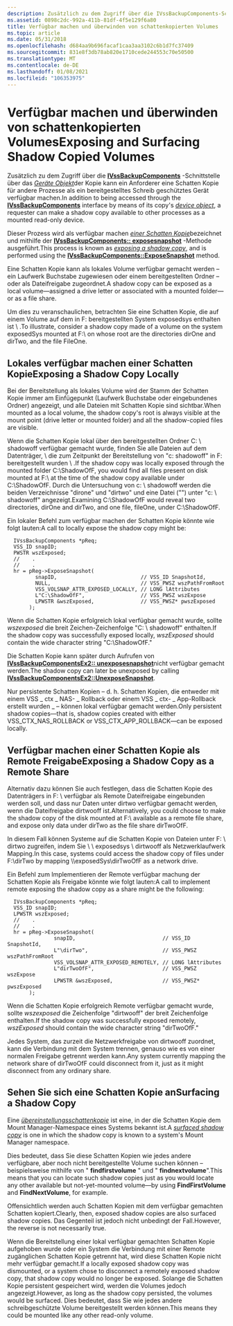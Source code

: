 ```yaml
---
description: Zusätzlich zu dem Zugriff über die IVssBackupComponents-Schnittstelle über das Geräte Objekt der Kopie kann ein Anforderer eine Schatten Kopie für andere Prozesse als ein bereitgestelltes Schreib geschütztes Gerät verfügbar machen.
ms.assetid: 0898c2dc-992a-411b-81df-4f5e129f6a80
title: Verfügbar machen und überwinden von schattenkopierten Volumes
ms.topic: article
ms.date: 05/31/2018
ms.openlocfilehash: d684aa9b696facaf1caa3aa3102c6b1d7fc37409
ms.sourcegitcommit: 831e8f3db78ab820e1710cede244553c70e50500
ms.translationtype: MT
ms.contentlocale: de-DE
ms.lasthandoff: 01/08/2021
ms.locfileid: "106353975"
---
```

# <a name="exposing-and-surfacing-shadow-copied-volumes"></a><span data-ttu-id="de2fd-103">Verfügbar machen und überwinden von schattenkopierten Volumes</span><span class="sxs-lookup"><span data-stu-id="de2fd-103">Exposing and Surfacing Shadow Copied Volumes</span></span>

<span data-ttu-id="de2fd-104">Zusätzlich zu dem Zugriff über die [**IVssBackupComponents**](/windows/desktop/api/VsBackup/nl-vsbackup-ivssbackupcomponents) -Schnittstelle über das [*Geräte Objekt*](vssgloss-d.md)der Kopie kann ein Anforderer eine Schatten Kopie für andere Prozesse als ein bereitgestelltes Schreib geschütztes Gerät verfügbar machen.</span><span class="sxs-lookup"><span data-stu-id="de2fd-104">In addition to being accessed through the [**IVssBackupComponents**](/windows/desktop/api/VsBackup/nl-vsbackup-ivssbackupcomponents) interface by means of its copy's [*device object*](vssgloss-d.md), a requester can make a shadow copy available to other processes as a mounted read-only device.</span></span>

<span data-ttu-id="de2fd-105">Dieser Prozess wird als verfügbar machen [*einer Schatten Kopie*](vssgloss-e.md)bezeichnet und mithilfe der [**IVssBackupComponents:: exposesnapshot**](/windows/desktop/api/VsBackup/nf-vsbackup-ivssbackupcomponents-exposesnapshot) -Methode ausgeführt.</span><span class="sxs-lookup"><span data-stu-id="de2fd-105">This process is known as [*exposing a shadow copy*](vssgloss-e.md), and is performed using the [**IVssBackupComponents::ExposeSnapshot**](/windows/desktop/api/VsBackup/nf-vsbackup-ivssbackupcomponents-exposesnapshot) method.</span></span>

<span data-ttu-id="de2fd-106">Eine Schatten Kopie kann als lokales Volume verfügbar gemacht werden – ein Laufwerk Buchstabe zugewiesen oder einem bereitgestellten Ordner – oder als Dateifreigabe zugeordnet.</span><span class="sxs-lookup"><span data-stu-id="de2fd-106">A shadow copy can be exposed as a local volume—assigned a drive letter or associated with a mounted folder—or as a file share.</span></span>

<span data-ttu-id="de2fd-107">Um dies zu veranschaulichen, betrachten Sie eine Schatten Kopie, die auf einem Volume auf dem in F: bereitgestellten System exposedsys enthalten ist \\ .</span><span class="sxs-lookup"><span data-stu-id="de2fd-107">To illustrate, consider a shadow copy made of a volume on the system exposedSys mounted at F:\\ on whose root are the directories dirOne and dirTwo, and the file FileOne.</span></span>

## <a name="exposing-a-shadow-copy-locally"></a><span data-ttu-id="de2fd-108">Lokales verfügbar machen einer Schatten Kopie</span><span class="sxs-lookup"><span data-stu-id="de2fd-108">Exposing a Shadow Copy Locally</span></span>

<span data-ttu-id="de2fd-109">Bei der Bereitstellung als lokales Volume wird der Stamm der Schatten Kopie immer am Einfügepunkt (Laufwerk Buchstabe oder eingebundenes Ordner) angezeigt, und alle Dateien mit Schatten Kopie sind sichtbar.</span><span class="sxs-lookup"><span data-stu-id="de2fd-109">When mounted as a local volume, the shadow copy's root is always visible at the mount point (drive letter or mounted folder) and all the shadow-copied files are visible.</span></span>

<span data-ttu-id="de2fd-110">Wenn die Schatten Kopie lokal über den bereitgestellten Ordner C: \\ shadowoff verfügbar gemacht wurde, finden Sie alle Dateien auf dem Datenträger, \\ die zum Zeitpunkt der Bereitstellung von "c: shadowoff" in F: bereitgestellt wurden \\ .</span><span class="sxs-lookup"><span data-stu-id="de2fd-110">If the shadow copy was locally exposed through the mounted folder C:\\ShadowOfF, you would find all files present on disk mounted at F:\\ at the time of the shadow copy available under C:\\ShadowOfF.</span></span> <span data-ttu-id="de2fd-111">Durch die Untersuchung von c: \\ shadowoff werden die beiden Verzeichnisse "dirone" und "dirtwo" und eine Datei ("") unter "c: \\ shadowoff" angezeigt.</span><span class="sxs-lookup"><span data-stu-id="de2fd-111">Examining C:\\ShadowOfF would reveal two directories, dirOne and dirTwo, and one file, fileOne, under C:\\ShadowOfF.</span></span>

<span data-ttu-id="de2fd-112">Ein lokaler Befehl zum verfügbar machen der Schatten Kopie könnte wie folgt lauten:</span><span class="sxs-lookup"><span data-stu-id="de2fd-112">A call to locally expose the shadow copy might be:</span></span>

``` syntax
  IVssBackupComponents *pReq;
  VSS_ID snapID;
  PWSTR wszExposed;
  //    .
  //    .
  hr = pReg->ExposeSnapshot(
         snapID,                           // VSS_ID SnapshotId,
         NULL,                             // VSS_PWSZ wszPathFromRoot
         VSS_VOLSNAP_ATTR_EXPOSED_LOCALLY, // LONG lAttributes
         L"C:\ShadowOfF",                  // VSS_PWSZ wszExpose
         LPWSTR &wszExposed,               // VSS_PWSZ* pwszExposed
       );
```

<span data-ttu-id="de2fd-113">Wenn die Schatten Kopie erfolgreich lokal verfügbar gemacht wurde, sollte *wszexposed* die breit Zeichen-Zeichenfolge "C: \\ shadowoff" enthalten.</span><span class="sxs-lookup"><span data-stu-id="de2fd-113">If the shadow copy was successfully exposed locally, *wszExposed* should contain the wide character string "C:\\ShadowOfF."</span></span>

<span data-ttu-id="de2fd-114">Die Schatten Kopie kann später durch Aufrufen von [**IVssBackupComponentsEx2:: unexposesnapshot**](/windows/desktop/api/VsBackup/nf-vsbackup-ivssbackupcomponentsex2-unexposesnapshot)nicht verfügbar gemacht werden.</span><span class="sxs-lookup"><span data-stu-id="de2fd-114">The shadow copy can later be unexposed by calling [**IVssBackupComponentsEx2::UnexposeSnapshot**](/windows/desktop/api/VsBackup/nf-vsbackup-ivssbackupcomponentsex2-unexposesnapshot).</span></span>

<span data-ttu-id="de2fd-115">Nur persistente Schatten Kopien – d. h. Schatten Kopien, die entweder mit einem VSS \_ ctx \_ NAS- \_ Rollback oder einem VSS \_ ctx- \_ App-Rollback erstellt wurden \_ – können lokal verfügbar gemacht werden.</span><span class="sxs-lookup"><span data-stu-id="de2fd-115">Only persistent shadow copies—that is, shadow copies created with either VSS\_CTX\_NAS\_ROLLBACK or VSS\_CTX\_APP\_ROLLBACK—can be exposed locally.</span></span>

## <a name="exposing-a-shadow-copy-as-a-remote-share"></a><span data-ttu-id="de2fd-116">Verfügbar machen einer Schatten Kopie als Remote Freigabe</span><span class="sxs-lookup"><span data-stu-id="de2fd-116">Exposing a Shadow Copy as a Remote Share</span></span>

<span data-ttu-id="de2fd-117">Alternativ dazu können Sie auch festlegen, dass die Schatten Kopie des Datenträgers in F: \\ verfügbar als Remote Dateifreigabe eingebunden werden soll, und dass nur Daten unter dirtwo verfügbar gemacht werden, wenn die Dateifreigabe dirtwooff ist.</span><span class="sxs-lookup"><span data-stu-id="de2fd-117">Alternatively, you could choose to make the shadow copy of the disk mounted at F:\\ available as a remote file share, and expose only data under dirTwo as the file share dirTwoOfF.</span></span>

<span data-ttu-id="de2fd-118">In diesem Fall können Systeme auf die Schatten Kopie von Dateien unter F: \\ dirtwo zugreifen, indem Sie \\ \\ exposedsys \\ dirtwooff als Netzwerklaufwerk Mapping.</span><span class="sxs-lookup"><span data-stu-id="de2fd-118">In this case, systems could access the shadow copy of files under F:\\dirTwo by mapping \\\\exposedSys\\dirTwoOfF as a network drive.</span></span>

<span data-ttu-id="de2fd-119">Ein Befehl zum Implementieren der Remote verfügbar machung der Schatten Kopie als Freigabe könnte wie folgt lauten:</span><span class="sxs-lookup"><span data-stu-id="de2fd-119">A call to implement remote exposing the shadow copy as a share might be the following:</span></span>

``` syntax
  IVssBackupComponents *pReq;
  VSS_ID snapID;
  LPWSTR wszExposed;
  //    .
  //    .
  hr = pReg->ExposeSnapshot(
               snapID,                            // VSS_ID SnapshotId,
               L"\dirTwo",                        // VSS_PWSZ wszPathFromRoot
               VSS_VOLSNAP_ATTR_EXPOSED_REMOTELY, // LONG lAttributes
               L"dirTwoOfF",                      // VSS_PWSZ wszExpose
               LPWSTR &wszExposed,                // VSS_PWSZ* pwszExposed
       );
```

<span data-ttu-id="de2fd-120">Wenn die Schatten Kopie erfolgreich Remote verfügbar gemacht wurde, sollte *wszexposed* die Zeichenfolge "dirtwooff" der breit Zeichenfolge enthalten.</span><span class="sxs-lookup"><span data-stu-id="de2fd-120">If the shadow copy was successfully exposed remotely, *wszExposed* should contain the wide character string "dirTwoOfF."</span></span>

<span data-ttu-id="de2fd-121">Jedes System, das zurzeit die Netzwerkfreigabe von dirtwooff zuordnet, kann die Verbindung mit dem System trennen, genauso wie es von einer normalen Freigabe getrennt werden kann.</span><span class="sxs-lookup"><span data-stu-id="de2fd-121">Any system currently mapping the network share of dirTwoOfF could disconnect from it, just as it might disconnect from any ordinary share.</span></span>

## <a name="surfacing-a-shadow-copy"></a><span data-ttu-id="de2fd-122">Sehen Sie sich eine Schatten Kopie an</span><span class="sxs-lookup"><span data-stu-id="de2fd-122">Surfacing a Shadow Copy</span></span>

<span data-ttu-id="de2fd-123">Eine [*übereinstellungsschattenkopie*](vssgloss-s.md) ist eine, in der die Schatten Kopie dem Mount Manager-Namespace eines Systems bekannt ist.</span><span class="sxs-lookup"><span data-stu-id="de2fd-123">A [*surfaced shadow copy*](vssgloss-s.md) is one in which the shadow copy is known to a system's Mount Manager namespace.</span></span>

<span data-ttu-id="de2fd-124">Dies bedeutet, dass Sie diese Schatten Kopien wie jedes andere verfügbare, aber noch nicht bereitgestellte Volume suchen können – beispielsweise mithilfe von " **findfirstvolume** " und " **findnextvolume**".</span><span class="sxs-lookup"><span data-stu-id="de2fd-124">This means that you can locate such shadow copies just as you would locate any other available but not-yet-mounted volume—by using **FindFirstVolume** and **FindNextVolume**, for example.</span></span>

<span data-ttu-id="de2fd-125">Offensichtlich werden auch Schatten Kopien mit dem verfügbar gemachten Schatten kopiert.</span><span class="sxs-lookup"><span data-stu-id="de2fd-125">Clearly, then, exposed shadow copies are also surfaced shadow copies.</span></span> <span data-ttu-id="de2fd-126">Das Gegenteil ist jedoch nicht unbedingt der Fall.</span><span class="sxs-lookup"><span data-stu-id="de2fd-126">However, the reverse is not necessarily true.</span></span>

<span data-ttu-id="de2fd-127">Wenn die Bereitstellung einer lokal verfügbar gemachten Schatten Kopie aufgehoben wurde oder ein System die Verbindung mit einer Remote zugänglichen Schatten Kopie getrennt hat, wird diese Schatten Kopie nicht mehr verfügbar gemacht.</span><span class="sxs-lookup"><span data-stu-id="de2fd-127">If a locally exposed shadow copy was dismounted, or a system chose to disconnect a remotely exposed shadow copy, that shadow copy would no longer be exposed.</span></span> <span data-ttu-id="de2fd-128">Solange die Schatten Kopie persistent gespeichert wird, werden die Volumes jedoch angezeigt.</span><span class="sxs-lookup"><span data-stu-id="de2fd-128">However, as long as the shadow copy persisted, the volumes would be surfaced.</span></span> <span data-ttu-id="de2fd-129">Dies bedeutet, dass Sie wie jedes andere schreibgeschützte Volume bereitgestellt werden können.</span><span class="sxs-lookup"><span data-stu-id="de2fd-129">This means they could be mounted like any other read-only volume.</span></span>

 

 




